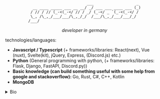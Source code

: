 <div align="center">


```
                          ___                   _ 
  __ ____ _____ ___ __ __/ _/ ___ ___ ____ ___ (_)
 / // / // (_-<(_-</ // / _/ (_-</ _ `(_-<(_-</ / 
 \_, /\_,_/___/___/\_,_/_/  /___/\_,_/___/___/_/  
/___/                                             

```

<i>developer in germany</i>
</div>


technologies/languages:
- <b>Javascript / Typescript</b> (+ frameworks/libraries: React(next), Vue (nuxt), Svelte(kit), jQuery, Express, (Discord.js) etc.)
- <b>Python</b> (General programming with python, (+ frameworks/libraries: Flask, Django, FastAPI, Discord.py))
- <b>Basic knowledge (can build something useful with some help from google and stackoverflow): </b> Go, Rust, C#, C++, Kotlin
- <b>MongoDB</b>

<details>
 <summary>Bio</summary>
 
- 18 years old

- Algerian, in germany

- Languages: german, english
</details>
